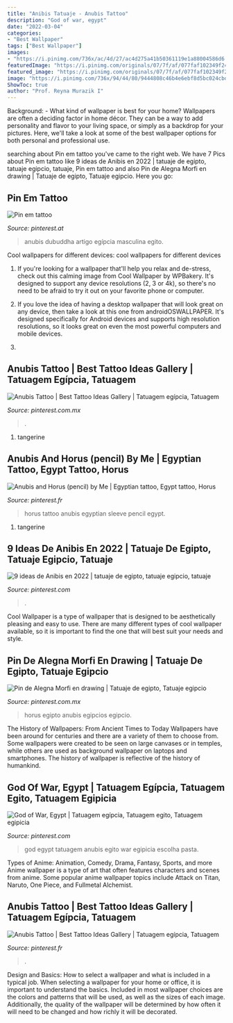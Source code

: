 ```yaml
---
title: "Anibis Tatuaje - Anubis Tattoo"
description: "God of war, egypt"
date: "2022-03-04"
categories:
- "Best Wallpaper"
tags: ["Best Wallpaper"]
images:
- "https://i.pinimg.com/736x/ac/4d/27/ac4d275a41b50361119e1a88004586d6.jpg"
featuredImage: "https://i.pinimg.com/originals/07/7f/af/077faf102349f24905a03eedd7d5fa46.jpg"
featured_image: "https://i.pinimg.com/originals/07/7f/af/077faf102349f24905a03eedd7d5fa46.jpg"
image: "https://i.pinimg.com/736x/94/44/80/9444808c46b4e6ebf8d5bc024cbdf131.jpg"
ShowToc: true
author: "Prof. Reyna Murazik I"
---
```



Background: - What kind of wallpaper is best for your home?
Wallpapers are often a deciding factor in home décor. They can be a way to add personality and flavor to your living space, or simply as a backdrop for your pictures. Here, we'll take a look at some of the best wallpaper options for both personal and professional use.

	

		
searching about Pin em tattoo you've came to the right web. We have 7 Pics about Pin em tattoo like 9 ideas de Anibis en 2022 | tatuaje de egipto, tatuaje egipcio, tatuaje, Pin em tattoo and also Pin de Alegna Morfi en drawing | Tatuaje de egipto, Tatuaje egipcio. Here you go:
		
    
## Pin Em Tattoo

<img loading=lazy src="https://i.pinimg.com/originals/07/7f/af/077faf102349f24905a03eedd7d5fa46.jpg" onerror="this.onerror=null;this.src='https://tse1.mm.bing.net/th?id=OIP.-ZmNRR5WN0YqUK5qKPo-lAHaH3&amp;pid=15.1';" alt="Pin em tattoo">

_Source: pinterest.at_

>anubis dubuddha artigo egípcia masculina egito. 

	

Cool wallpapers for different devices:
cool wallpapers for different devices 

1. If you're looking for a wallpaper that'll help you relax and de-stress, check out this calming image from Cool Wallpaper by WPBakery. It's designed to support any device resolutions (2, 3 or 4k), so there's no need to be afraid to try it out on your favorite phone or computer.

2. If you love the idea of having a desktop wallpaper that will look great on any device, then take a look at this one from androidOSWALLPAPER. It's designed specifically for Android devices and supports high resolution resolutions, so it looks great on even the most powerful computers and mobile devices.

3.

    
## Anubis Tattoo | Best Tattoo Ideas Gallery | Tatuagem Egípcia, Tatuagem

<img loading=lazy src="https://i.pinimg.com/originals/69/ea/0d/69ea0da2e94346bfdae424be85dd2714.jpg" onerror="this.onerror=null;this.src='https://tse2.mm.bing.net/th?id=OIP.DkUifQKID9GYbhkE-isKDgHaHa&amp;pid=15.1';" alt="Anubis Tattoo | Best Tattoo Ideas Gallery | Tatuagem egípcia, Tatuagem">

_Source: pinterest.com.mx_

>. 

	

1. tangerine 

    
## Anubis And Horus (pencil) By Me | Egyptian Tattoo, Egypt Tattoo, Horus

<img loading=lazy src="https://i.pinimg.com/originals/d2/f6/96/d2f6960aada5547bafa59087672cc5c8.jpg" onerror="this.onerror=null;this.src='https://tse4.mm.bing.net/th?id=OIP.3IpPRpUEkXcPgw0O1U2lzwHaIi&amp;pid=15.1';" alt="Anubis and Horus (pencil) by Me | Egyptian tattoo, Egypt tattoo, Horus">

_Source: pinterest.fr_

>horus tattoo anubis egyptian sleeve pencil egypt. 

	

1. tangerine 

    
## 9 Ideas De Anibis En 2022 | Tatuaje De Egipto, Tatuaje Egipcio, Tatuaje

<img loading=lazy src="https://i.pinimg.com/236x/d9/04/a3/d904a33f87cdf3363a63701c90948e1e.jpg" onerror="this.onerror=null;this.src='https://tse1.mm.bing.net/th?id=OIP.qX4ginK4SdkDGbB3iy0WSgAAAA&amp;pid=15.1';" alt="9 ideas de Anibis en 2022 | tatuaje de egipto, tatuaje egipcio, tatuaje">

_Source: pinterest.com_

>. 

	

Cool Wallpaper is a type of wallpaper that is designed to be aesthetically pleasing and easy to use. There are many different types of cool wallpaper available, so it is important to find the one that will best suit your needs and style.

    
## Pin De Alegna Morfi En Drawing | Tatuaje De Egipto, Tatuaje Egipcio

<img loading=lazy src="https://i.pinimg.com/originals/56/6f/23/566f23409d59abb33b4d54442ded9afe.jpg" onerror="this.onerror=null;this.src='https://tse4.mm.bing.net/th?id=OIP.f1VQwAE3HIDOgs3y11p-8gHaIB&amp;pid=15.1';" alt="Pin de Alegna Morfi en drawing | Tatuaje de egipto, Tatuaje egipcio">

_Source: pinterest.com.mx_

>horus egipto anubis egipcios egipcio. 

	

The History of Wallpapers: From Ancient Times to Today
Wallpapers have been around for centuries and there are a variety of them to choose from. Some wallpapers were created to be seen on large canvases or in temples, while others are used as background wallpaper on laptops and smartphones. The history of wallpaper is reflective of the history of humankind.

    
## God Of War, Egypt | Tatuagem Egípcia, Tatuagem Egito, Tatuagem Egipicia

<img loading=lazy src="https://i.pinimg.com/736x/94/44/80/9444808c46b4e6ebf8d5bc024cbdf131.jpg" onerror="this.onerror=null;this.src='https://tse2.mm.bing.net/th?id=OIP.Kz_v9DBaJHRN-sjfx7OWmQHaJ3&amp;pid=15.1';" alt="God of War, Egypt | Tatuagem egípcia, Tatuagem egito, Tatuagem egipicia">

_Source: pinterest.com_

>god egypt tatuagem anubis egito war egipicia escolha pasta. 

	

Types of Anime: Animation, Comedy, Drama, Fantasy, Sports, and more
Anime wallpaper is a type of art that often features characters and scenes from anime. Some popular anime wallpaper topics include Attack on Titan, Naruto, One Piece, and Fullmetal Alchemist.

    
## Anubis Tattoo | Best Tattoo Ideas Gallery | Tatuagem Egípcia, Tatuagem

<img loading=lazy src="https://i.pinimg.com/736x/ac/4d/27/ac4d275a41b50361119e1a88004586d6.jpg" onerror="this.onerror=null;this.src='https://tse2.mm.bing.net/th?id=OIP.wY4Tvbfb2_DzRkEEOGEtOwHaHa&amp;pid=15.1';" alt="Anubis Tattoo | Best Tattoo Ideas Gallery | Tatuagem egípcia, Tatuagem">

_Source: pinterest.fr_

>. 

	

Design and Basics: How to select a wallpaper and what is included in a typical job.
When selecting a wallpaper for your home or office, it is important to understand the basics. Included in most wallpaper choices are the colors and patterns that will be used, as well as the sizes of each image. Additionally, the quality of the wallpaper will be determined by how often it will need to be changed and how richly it will be decorated.

